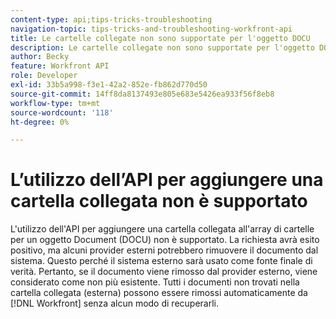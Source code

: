 ```yaml
---
content-type: api;tips-tricks-troubleshooting
navigation-topic: tips-tricks-and-troubleshooting-workfront-api
title: Le cartelle collegate non sono supportate per l'oggetto DOCU
description: Le cartelle collegate non sono supportate per l'oggetto DOCU
author: Becky
feature: Workfront API
role: Developer
exl-id: 33b5a998-f3e1-42a2-852e-fb862d770d50
source-git-commit: 14ff8da8137493e805e683e5426ea933f56f8eb8
workflow-type: tm+mt
source-wordcount: '118'
ht-degree: 0%

---
```


# L’utilizzo dell’API per aggiungere una cartella collegata non è supportato

L&#39;utilizzo dell&#39;API per aggiungere una cartella collegata all&#39;array di cartelle per un oggetto Document (DOCU) non è supportato. La richiesta avrà esito positivo, ma alcuni provider esterni potrebbero rimuovere il documento dal sistema. Questo perché il sistema esterno sarà usato come fonte finale di verità. Pertanto, se il documento viene rimosso dal provider esterno, viene considerato come non più esistente. Tutti i documenti non trovati nella cartella collegata (esterna) possono essere rimossi automaticamente da [!DNL Workfront] senza alcun modo di recuperarli.
